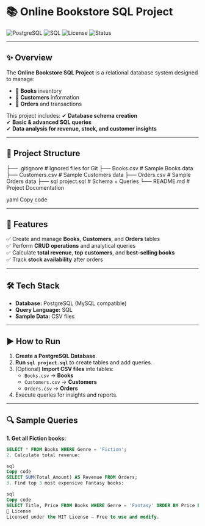 # 📚 Online Bookstore SQL Project

![PostgreSQL](https://img.shields.io/badge/Database-PostgreSQL-blue?logo=postgresql)
![SQL](https://img.shields.io/badge/Language-SQL-green)
![License](https://img.shields.io/badge/License-MIT-orange)
![Status](https://img.shields.io/badge/Status-Completed-success)

---

## ✨ Overview
The **Online Bookstore SQL Project** is a relational database system designed to manage:
- 📖 **Books** inventory  
- 👤 **Customers** information  
- 🛒 **Orders** and transactions  

This project includes:
✔ **Database schema creation**  
✔ **Basic & advanced SQL queries**  
✔ **Data analysis for revenue, stock, and customer insights**  

---

## 📂 Project Structure
├── .gitignore # Ignored files for Git
├── Books.csv # Sample Books data
├── Customers.csv # Sample Customers data
├── Orders.csv # Sample Orders data
├── sql project.sql # Schema + Queries
└── README.md # Project Documentation

yaml
Copy code

---

## 🚀 Features
✅ Create and manage **Books**, **Customers**, and **Orders** tables  
✅ Perform **CRUD operations** and analytical queries  
✅ Calculate **total revenue**, **top customers**, and **best-selling books**  
✅ Track **stock availability** after orders  

---

## 🛠 Tech Stack
- **Database:** PostgreSQL (MySQL compatible)
- **Query Language:** SQL
- **Sample Data:** CSV files

---

## ▶️ How to Run
1. **Create a PostgreSQL Database**.
2. **Run `sql project.sql`** to create tables and add queries.
3. (Optional) **Import CSV files** into tables:
   - `Books.csv` → **Books**
   - `Customers.csv` → **Customers**
   - `Orders.csv` → **Orders**
4. Execute queries for insights and reports.

---

## 🔍 Sample Queries
**1. Get all Fiction books:**
```sql
SELECT * FROM Books WHERE Genre = 'Fiction';
2. Calculate total revenue:

sql
Copy code
SELECT SUM(Total_Amount) AS Revenue FROM Orders;
3. Find top 3 most expensive Fantasy books:

sql
Copy code
SELECT Title, Price FROM Books WHERE Genre = 'Fantasy' ORDER BY Price DESC LIMIT 3;
📜 License
Licensed under the MIT License – Free to use and modify.

